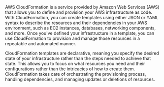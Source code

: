 AWS CloudFormation is a service provided by Amazon Web Services (AWS) that allows you to define and provision your AWS infrastructure as code. With CloudFormation, you can create templates using either JSON or YAML syntax to describe the resources and their dependencies in your AWS environment, such as EC2 instances, databases, networking components, and more. Once you've defined your infrastructure in a template, you can use CloudFormation to provision and manage those resources in a repeatable and automated manner.

CloudFormation templates are declarative, meaning you specify the desired state of your infrastructure rather than the steps needed to achieve that state. This allows you to focus on what resources you need and their configurations rather than the intricacies of how to create them. CloudFormation takes care of orchestrating the provisioning process, handling dependencies, and managing updates or deletions of resources.
